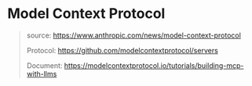 # Model Context Protocol

> source: https://www.anthropic.com/news/model-context-protocol
>
> Protocol: https://github.com/modelcontextprotocol/servers
>
> Document: https://modelcontextprotocol.io/tutorials/building-mcp-with-llms











